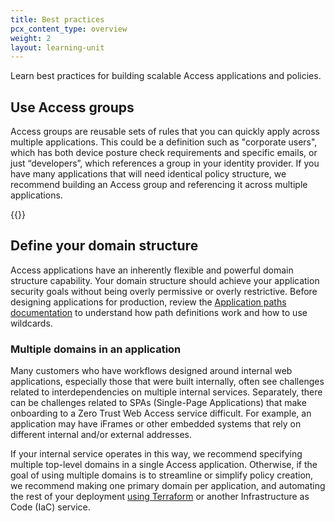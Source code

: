 ```yaml
---
title: Best practices
pcx_content_type: overview
weight: 2
layout: learning-unit
---
```


Learn best practices for building scalable Access applications and policies.

## Use Access groups

Access groups are reusable sets of rules that you can quickly apply across multiple applications. This could be a definition such as "corporate users", which has both device posture check requirements and specific emails, or just “developers”, which references a group in your identity provider. If you have many applications that will need identical policy structure, we recommend building an Access group and referencing it across multiple applications.

{{<render file="access/_access-group.md" productFolder="cloudflare-one">}}

## Define your domain structure

Access applications have an inherently flexible and powerful domain structure capability. Your domain structure should achieve your application security goals without being overly permissive or overly restrictive. Before designing applications for production, review the [Application paths documentation](/cloudflare-one/policies/access/app-paths/) to understand how path definitions work and how to use wildcards.

### Multiple domains in an application

Many customers who have workflows designed around internal web applications, especially those that were built internally, often see challenges related to interdependencies on multiple internal services. Separately, there can be challenges related to SPAs (Single-Page Applications) that make onboarding to a Zero Trust Web Access service difficult. For example, an application may have iFrames or other embedded systems that rely on different internal and/or external addresses.

If your internal service operates in this way, we recommend specifying multiple top-level domains in a single Access application. Otherwise, if the goal of using multiple domains is to streamline or simplify policy creation, we recommend making one primary domain per application, and automating the rest of your deployment [using Terraform](/learning-paths/zero-trust-web-access/terraform/) or another Infrastructure as Code (IaC) service.

